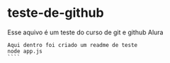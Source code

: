 # teste-de-github
Esse aquivo é um teste do curso de git e github Alura
`````
Aqui dentro foi criado um readme de teste
node app.js
````
